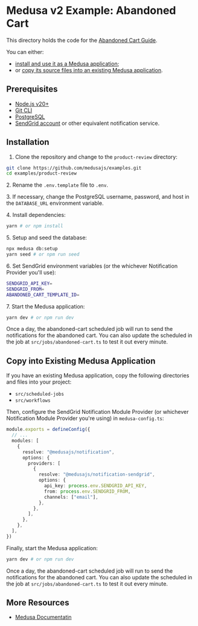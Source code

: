 # Medusa v2 Example: Abandoned Cart

This directory holds the code for the [Abandoned Cart Guide](https://docs.medusajs.com/resources/how-to-tutorials/tutorials/abandoned-cart).

You can either:

- [install and use it as a Medusa application](#installation);
- or [copy its source files into an existing Medusa application](#copy-into-existing-medusa-application).

## Prerequisites

- [Node.js v20+](https://nodejs.org/en/download)
- [Git CLI](https://git-scm.com/downaloads)
- [PostgreSQL](https://www.postgresql.org/download/)
- [SendGrid account](https://sendgrid.com) or other equivalent notification service.

## Installation

1. Clone the repository and change to the `product-review` directory:

```bash
git clone https://github.com/medusajs/examples.git
cd examples/product-review
```

2\. Rename the `.env.template` file to `.env`.

3\. If necessary, change the PostgreSQL username, password, and host in the `DATABASE_URL` environment variable.

4\. Install dependencies:

```bash
yarn # or npm install
```

5\. Setup and seed the database:

```bash
npx medusa db:setup
yarn seed # or npm run seed
```

6\. Set SendGrid environment variables (or the whichever Notification Provider you'll use):

```bash
SENDGRID_API_KEY=
SENDGRID_FROM=
ABANDONED_CART_TEMPLATE_ID=
```

7\. Start the Medusa application:

```bash
yarn dev # or npm run dev
```

Once a day, the abandoned-cart scheduled job will run to send the notifications for the abandoned cart. You can also update the scheduled in the job at `src/jobs/abandoned-cart.ts` to test it out every minute.

## Copy into Existing Medusa Application

If you have an existing Medusa application, copy the following directories and files into your project:

- `src/scheduled-jobs`
- `src/workflows`

Then, configure the SendGrid Notification Module Provider (or whichever Notification Module Provider you're using) in `medusa-config.ts`:

```ts
module.exports = defineConfig({
  // ...
  modules: [
    {
      resolve: "@medusajs/notification",
      options: {
        providers: [
          {
            resolve: "@medusajs/notification-sendgrid",
            options: {
              api_key: process.env.SENDGRID_API_KEY,
              from: process.env.SENDGRID_FROM,
              channels: ["email"],
            },
          },
        ],
      },
    },
  ],
})
```

Finally, start the Medusa application:

```bash
yarn dev # or npm run dev
```

Once a day, the abandoned-cart scheduled job will run to send the notifications for the abandoned cart. You can also update the scheduled in the job at `src/jobs/abandoned-cart.ts` to test it out every minute.

## More Resources

- [Medusa Documentatin](https://docs.medusajs.com)
